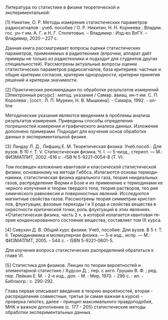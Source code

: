 Литература по статистике в физике теоретической и экспериментальной:

[1] Никитин, О. Р. Методы измерения статистических параметров радиосигналов : учеб. пособие / О. Р. Никитин,
Н. Н. Корнеева ; Владим. гос. ун-т им. А. Г. и Н. Г. Столетовых. – Владимир : Изд-во ВлГУ. – Владимир, 2020 – 227 с. 

Данная книга рассматривает вопросы оценки статистических параметров, применяемых в радиотехнике (впрочем, аппарат даёт примеры не только из радиотехники и подходит для студентов других специальностей). Рассмотрены актуальные вопросы оценки статистических параметров радиосигналов, база критериев: частные и общие критерии согласия, критерии однородности, критерии принятия решений и критерии значимости.

[2] Практические рекомендации по обработке результатов измерений [Электронный ресурс] : метод. указания / Самар. авиац. ин-т им. С. П. Королева ; [сост.: Л. П. Муркин, Н. В. Мышкина]. - Самара, 1992. - on-line

Методические указания являются введением в проблемы анализа результатов измерения. Приведены способы определения погрешностей измерения и графического анализа данных. Изложение дополнено примерами. Подходит для изучения основ обработки данных в экспериментальной физике.

[3] Ландау Л. Д., Лифшиц Е. М. Теоретическая физика: Учеб.пособ.: Для вузов. В 10 т. Т. V. Статистическая физика. Ч. I. — 5-еизд., стереот. — М.: ФИЗМАТЛИТ, 2002.-616 с .-ISB N 5-9221-0054-8 (Т. V).

Том посвящен изложению квантовой и классической статистической
физики, основанному на методе Гиббса. Излагаются основы термоди­
намики, статистическая физика идеального газа, теория неидеальных
газов, распределение Ферми и Бозе и их применение к термодинами­
ке черного излучения и теории твердого тела, теория растворов, тео­
рия химического равновесия и поверхностных явлений. Исследуются
магнитные свойства газов. Рассмотрены теория симметрии кристал­лов, флуктуации, фазовые переходы I и II рода и свойства вещества
в окрестности критической точки, роль флуктуаций в этих явлениях.
«Статистическая физика, часть 2 », в которой излагается квантовая те­ория конденсированного состояния вещества, составляет том IX курса.

[4] Сивухин Д. В. Общий курс физики: Учеб, пособие: Для вузов. В 5 т.
Т. II. Термодинамика и молекулярная физика. — 5-е изд., испр. — М.:
ФИЗМАТЛИТ, 2005. - 544 с. - ISBN 5-9221-0601-5.

Для изучения вопроса статистических распределений обратиться к главе VI.

[5] Статистика для физиков. Лекции по теории вероятностей и элементарной статистике / Худсон Д. ; пер. с англ. Грушин В. Ф. ; ред. пер. Лейкин Е. М. - 2-е изд., доп. - М. : Мир, 1970. - 296 с. : ил. - Библиогр.: с. 290-292. 

Глава первая описывает введение в теорию вероятностей, вторая - распределения совместные, третья (и самая важная в курсе) - проверка гипотез, далее - принцип максимального правдоподобия, МНК и важное дополнение (с. 177 - 205) статистические методы обработки экспериментальных данных.
